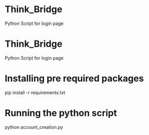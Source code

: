 # Think_Bridge
Python Script for login page 

# Think_Bridge
Python Script for login page 

# Installing pre required packages
pip install -r requirements.txt

# Running the python script
python account_creation.py
